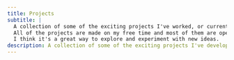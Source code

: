 ```yaml
---
title: Projects
subtitle: |
  A collection of some of the exciting projects I've worked, or currently working on.
  All of the projects are made on my free time and most of them are open source.
  I think it's a great way to explore and experiment with new ideas.
description: A collection of some of the exciting projects I've developed, or currently developing. These include modern JavaScript and TypeScript web applications and websites.
---
```

